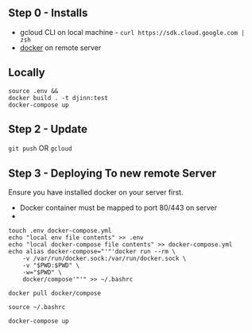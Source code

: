 ## Step 0 - Installs
- gcloud CLI on local machine - `curl https://sdk.cloud.google.com | zsh`
- [docker](https://docs.docker.com/engine/install/ubuntu/) on remote server 

## Locally
```
source .env && 
docker build . -t djinn:test
docker-compose up
```

## Step 2 - Update
`git push` OR `gcloud `

## Step 3 - Deploying To new remote Server
Ensure you have installed docker on your server first.
- Docker container must be mapped to port 80/443 on server
- 
```
touch .env docker-compose.yml
echo "local env file contents" >> .env
echo "local docker-compose file contents" >> docker-compose.yml
echo alias docker-compose="'"'docker run --rm \
    -v /var/run/docker.sock:/var/run/docker.sock \
    -v "$PWD:$PWD" \
    -w="$PWD" \
    docker/compose'"'" >> ~/.bashrc

docker pull docker/compose

source ~/.bashrc

docker-compose up
```